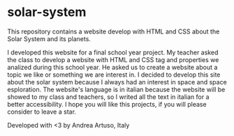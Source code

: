 # solar-system
This repository contains a website develop with HTML and CSS about the Solar System and its planets.

I developed this website for a final school year project. My teacher asked the class to develop a website with HTML and CSS tag and properties we analized during this school year. He asked us to create a website about a topic we like or something we are interest in. 
I decided to develop this site about the solar system because I always had an interest in space and space esploration. The website's language is in italian because the website will be showed to my class and teachers, so I writed all the text in italian for a better accessibility.
I hope you will like this projects, if you will please consider to leave a star.

Developed with <3 by Andrea Artuso, Italy
